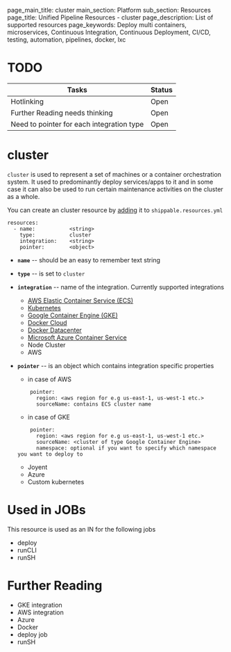 page_main_title: cluster
main_section: Platform
sub_section: Resources
page_title: Unified Pipeline Resources - cluster
page_description: List of supported resources
page_keywords: Deploy multi containers, microservices, Continuous Integration, Continuous Deployment, CI/CD, testing, automation, pipelines, docker, lxc

# TODO
| Tasks   |      Status    | 
|----------|-------------|
| Hotlinking |  Open | 
| Further Reading needs thinking|  Open |
| Need to pointer for each integration type|  Open |

# cluster
`cluster` is used to represent a set of machines or a container orchestration system. It used to predominantly deploy services/apps to it and in some case it can also be used to run certain maintenance activities on the cluster as a whole. 

You can create an cluster resource by [adding](resources-working-wth#adding) it to `shippable.resources.yml`

```
resources:
  - name: 			<string>
    type: 			cluster
    integration: 	<string>
    pointer:		<object>
```

* **`name`** -- should be an easy to remember text string

* **`type`** -- is set to `cluster`

* **`integration`** -- name of the integration. Currently supported integrations 
	* [AWS Elastic Container Service (ECS)](int-amazon-ecs/)
	* [Kubernetes](int-kubernetes/)
	* [Google Container Engine (GKE)](int-gke/)
	* [Docker Cloud](int-docker-cloud/)
	* [Docker Datacenter](int-docker-datacenter/)
	* [Microsoft Azure Container Service](int-azure-dcos)
	* Node Cluster
	* AWS

* **`pointer`** -- is an object which contains integration specific properties
	* in case of AWS 
	
	```
	    pointer:
	      region: <aws region for e.g us-east-1, us-west-1 etc.>
	      sourceName: contains ECS cluster name
	```

	* in case of GKE

	```
	    pointer:
	      region: <aws region for e.g us-east-1, us-west-1 etc.>
	      sourceName: <cluster of type Google Container Engine>
	      namespace: optional if you want to specify which namespace you want to deploy to
	```

	* Joyent
	* Azure
	* Custom kubernetes


# Used in JOBs
This resource is used as an IN for the following jobs

* deploy
* runCLI
* runSH

# Further Reading
* GKE integration
* AWS integration
* Azure
* Docker
* deploy job
* runSH
